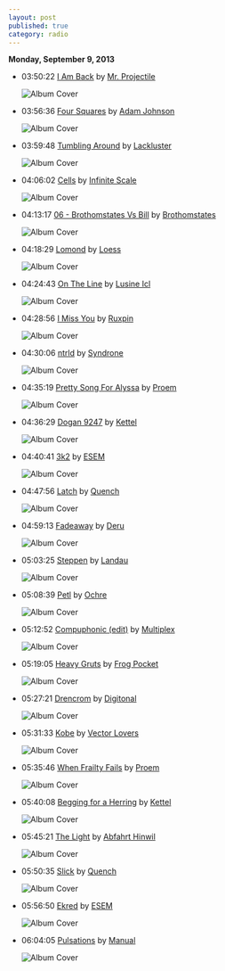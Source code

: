 ```yaml
---
layout: post
published: true
category: radio
---
```


**Monday, September  9, 2013**

*   03:50:22  [I Am Back](http://goo.gl/R9LeXe) by [Mr. Projectile](http://www.last.fm/music/Mr.+Projectile)

    ![Album Cover](http://userserve-ak.last.fm/serve/174s/8751089.jpg "Sinking")

*   03:56:36  [Four Squares](http://goo.gl/OLRtJk) by [Adam Johnson](http://www.last.fm/music/Adam+Johnson)

    ![Album Cover](http://userserve-ak.last.fm/serve/174s/88941121.png "Chigliak")

*   03:59:48  [Tumbling Around](http://goo.gl/dfMPxd) by [Lackluster](http://www.last.fm/music/Lackluster)

    ![Album Cover](http://userserve-ak.last.fm/serve/174s/33052973.jpg "Slice")

*   04:06:02  [Cells](http://goo.gl/pyG96j) by [Infinite Scale](http://www.last.fm/music/Infinite+Scale)

    ![Album Cover](http://userserve-ak.last.fm/serve/174s/26057697.jpg "Ad Infinitum")

*   04:13:17  [06 - Brothomstates Vs Bill](http://goo.gl/SkGg9c) by [Brothomstates](http://www.last.fm/music/Brothomstates)

    ![Album Cover](http://userserve-ak.last.fm/serve/174s/12619081.jpg "Qtio")

*   04:18:29  [Lomond](http://goo.gl/bJbl07) by [Loess](http://www.last.fm/music/Loess)

    ![Album Cover](http://userserve-ak.last.fm/serve/174s/3846903.jpg "Wind And Water")

*   04:24:43  [On The Line](http://goo.gl/dlkCEC) by [Lusine Icl](http://www.last.fm/music/Lusine+Icl)

    ![Album Cover](http://userserve-ak.last.fm/serve/174s/60817015.jpg "Language Barrier")

*   04:28:56  [I Miss You](http://goo.gl/BV2BHV) by [Ruxpin](http://www.last.fm/music/Ruxpin)

    ![Album Cover](http://userserve-ak.last.fm/serve/174s/84462753.jpg "Avalon")

*   04:30:06  [ntrld](http://goo.gl/fnugKV) by [Syndrone](http://www.last.fm/music/Syndrone)

    ![Album Cover](http://userserve-ak.last.fm/serve/174s/8729613.jpg "Salmataxia")

*   04:35:19  [Pretty Song For Alyssa](http://goo.gl/7YiZQ7) by [Proem](http://www.last.fm/music/Proem)

    ![Album Cover](http://userserve-ak.last.fm/serve/174s/62732679.png "Negativ")

*   04:36:29  [Dogan 9247](http://goo.gl/W2kRdM) by [Kettel](http://www.last.fm/music/Kettel)

    ![Album Cover](http://userserve-ak.last.fm/serve/174s/88239611.png "My Dogan")

*   04:40:41  [3k2](http://goo.gl/m1Or7A) by [ESEM](http://www.last.fm/music/ESEM)

    ![Album Cover](http://userserve-ak.last.fm/serve/174s/8700213.jpg "Enveloped")

*   04:47:56  [Latch](http://goo.gl/B3uPTi) by [Quench](http://www.last.fm/music/Quench)

    ![Album Cover](http://userserve-ak.last.fm/serve/174s/3495184.jpg "Punctuated")

*   04:59:13  [Fadeaway](http://goo.gl/H4sBFz) by [Deru](http://www.last.fm/music/Deru)

    ![Album Cover](http://userserve-ak.last.fm/serve/174s/62506065.jpg "Say Goodbye To Useless")

*   05:03:25  [Steppen](http://goo.gl/2VaHDh) by [Landau](http://www.last.fm/music/Landau)

    ![Album Cover](http://userserve-ak.last.fm/serve/174s/8787895.jpg "The Epic Compromise")

*   05:08:39  [Petl](http://goo.gl/wlfj44) by [Ochre](http://www.last.fm/music/Ochre)

    ![Album Cover](http://userserve-ak.last.fm/serve/174s/30918199.jpg "Petl EP")

*   05:12:52  [Compuphonic (edit)](http://goo.gl/xQD45h) by [Multiplex](http://www.last.fm/music/Multiplex)

    ![Album Cover](http://userserve-ak.last.fm/serve/174s/19473101.jpg "Neurokinetic: Toytronic Compilation")

*   05:19:05  [Heavy Gruts](http://goo.gl/6NnRoj) by [Frog Pocket](http://www.last.fm/music/Frog+Pocket)

    ![Album Cover](http://userserve-ak.last.fm/serve/174s/33031687.jpg "Come On Primates Show Your Teeth!")

*   05:27:21  [Drencrom](http://goo.gl/w7jj06) by [Digitonal](http://www.last.fm/music/Digitonal)

    ![Album Cover](http://userserve-ak.last.fm/serve/174s/6252911.jpg "23 Things Fall Apart")

*   05:31:33  [Kobe](http://goo.gl/5npkfW) by [Vector Lovers](http://www.last.fm/music/Vector+Lovers)

    ![Album Cover](http://userserve-ak.last.fm/serve/174s/8743303.jpg "Vector Lovers")

*   05:35:46  [When Frailty Fails](http://goo.gl/OjNVIT) by [Proem](http://www.last.fm/music/Proem)

    ![Album Cover](http://userserve-ak.last.fm/serve/174s/50606135.png "Socially Inept")

*   05:40:08  [Begging for a Herring](http://goo.gl/8HLPP) by [Kettel](http://www.last.fm/music/Kettel)

    ![Album Cover](http://userserve-ak.last.fm/serve/174s/88240081.png "Myam James 2")

*   05:45:21  [The Light](http://goo.gl/IdfR50) by [Abfahrt Hinwil](http://www.last.fm/music/Abfahrt+Hinwil)

    ![Album Cover](http://userserve-ak.last.fm/serve/174s/27676537.jpg "Links Berge Rechts Seen")

*   05:50:35  [Slick](http://goo.gl/q6Qdbj) by [Quench](http://www.last.fm/music/Quench)

    ![Album Cover](http://userserve-ak.last.fm/serve/174s/6752721.jpg "Caipruss")

*   05:56:50  [Ekred](http://goo.gl/Wek4vW) by [ESEM](http://www.last.fm/music/ESEM)

    ![Album Cover](http://userserve-ak.last.fm/serve/174s/8700213.jpg "Enveloped")

*   06:04:05  [Pulsations](http://goo.gl/7Lo7DI) by [Manual](http://www.last.fm/music/Manual)

    ![Album Cover](http://userserve-ak.last.fm/serve/174s/63081733.jpg "Drowned In Light")

